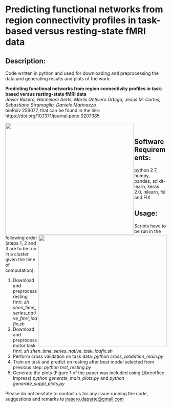 # Predicting functional networks from region connectivity profiles in task-based versus resting-state fMRI data

## Description:
Code written in python and used for downloading and preprocessing the data and generating results and plots of the work:

**Predicting functional networks from region connectivity profiles in task-based versus resting-state fMRI data**  
*Javier Rasero, Hannelore Aerts, Marlis Ontivero Ortega, Jesus M. Cortes, Sebastiano Stramaglia, Daniele Marinazzo*  
bioRxiv 259077, that can be found in the link: https://doi.org/10.1371/journal.pone.0207385 <br/>

<img align="left" width ="400" height="350" src="https://github.com/jrasero/Predicting-icns/blob/master/docs/workflow_new.png">
<img align="right" width ="400" height="350" src="https://github.com/jrasero/Predicting-icns/blob/master/docs/glass_together.png"><br/>


## Software Requirements:

python 2.7, numpy, pandas, scikit-learn, keras 2.0, nilearn, fsl and FIX

## Usage:
Scripts have to be run in the following order (steps 1, 2 and 3 are to be run in a cluster given the time of computation):

1. Download and preprocess resting fmri:
 *sh shen_time_series_native_fmri_icafix.sh*
2. Download and preprocess motor task fmri:
 *sh shen_time_series_native_task_icafix.sh*
3. Perform cross validation on task data:
*python cross_validation_main.py*
4. Train on task and predict on resting after best model selected from previous step: 
*python test_resting.py*
5. Generate the plots (Figure 1 of the paper was included using Libreoffice Impress)
*python generate_main_plots.py* and *python generate_suppl_plots.py*


Please do not hesitate to contact us for any issue running the code, suggestions and remarks to jrasero.daparte@gmail.com


